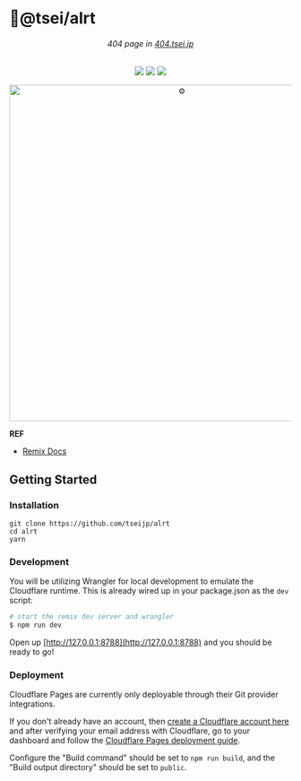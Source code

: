 # 🚨@tsei/alrt

<div align="center">

###### 404 page in [404.tsei.jp][alrt]

[![][status-img]][status]
[![][code-quality-img]][code-quality]
[![][license-img]][license]

  <a href="https://404.tsei.jp/">
    <img src="https://i.imgur.com/raM25u6.gif" width="600" alt="⚙" />
  </a>
</div>

[alrt]: https://404.tsei.jp/
[status]: https://github.com/tseijp/alrt/actions/
[code-quality]: https://www.codefactor.io/repository/github/tseijp/alrt/
[license]: https://github.com/tseijp/alrt/
[status-img]: https://img.shields.io/badge/build-passing-red?style=flat&colorA=000&colorB=000
[code-quality-img]: https://img.shields.io/codefactor/grade/github/tseijp/alrt?style=flat&colorA=000&colorB=000
[license-img]: https://img.shields.io/badge/license-MIT-black?style=flat&colorA=000&colorB=000

__REF__
- [Remix Docs](https://remix.run/docs)

## Getting Started

### Installation

```shell
git clone https://github.com/tseijp/alrt
cd alrt
yarn
```

### Development

You will be utilizing Wrangler for local development to emulate the Cloudflare runtime.
This is already wired up in your package.json as the `dev` script:

```sh
# start the remix dev server and wrangler
$ npm run dev
```

Open up [http://127.0.0.1:8788](http://127.0.0.1:8788) and you should be ready to go!

### Deployment

Cloudflare Pages are currently only deployable through their Git provider integrations.

If you don't already have an account,
then [create a Cloudflare account here][pages] and after verifying your email address with Cloudflare,
go to your dashboard and follow the [Cloudflare Pages deployment guide][guide].

[pages]: https://dash.cloudflare.com/sign-up/pages
[guide]: https://developers.cloudflare.com/pages/framework-guides/deploy-anything

Configure the "Build command" should be set to `npm run build`, and the "Build output directory" should be set to `public`.
